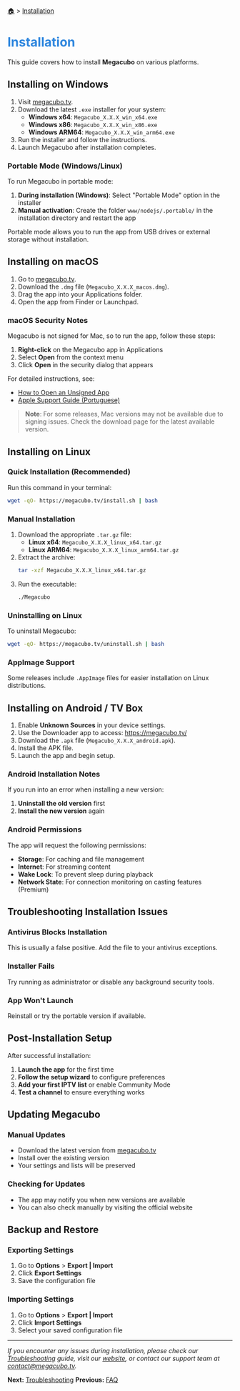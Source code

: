 <!-- docs/installation.md -->

[🏠](/README.md) > [Installation](installation.md)

# <span style="color: #2e86de;">Installation</span>

This guide covers how to install **Megacubo** on various platforms.

## Installing on Windows

1. Visit [megacubo.tv](https://megacubo.tv). 
2. Download the latest `.exe` installer for your system:
   - **Windows x64**: `Megacubo_X.X.X_win_x64.exe`
   - **Windows x86**: `Megacubo_X.X.X_win_x86.exe`
   - **Windows ARM64**: `Megacubo_X.X.X_win_arm64.exe`
3. Run the installer and follow the instructions.
4. Launch Megacubo after installation completes.

### Portable Mode (Windows/Linux)

To run Megacubo in portable mode:
1. **During installation (Windows)**: Select "Portable Mode" option in the installer
2. **Manual activation**: Create the folder `www/nodejs/.portable/` in the installation directory and restart the app

Portable mode allows you to run the app from USB drives or external storage without installation.

## Installing on macOS

1. Go to [megacubo.tv](https://megacubo.tv). 
2. Download the `.dmg` file (`Megacubo_X.X.X_macos.dmg`).
3. Drag the app into your Applications folder.
4. Open the app from Finder or Launchpad.

### macOS Security Notes

Megacubo is not signed for Mac, so to run the app, follow these steps:

1. **Right-click** on the Megacubo app in Applications
2. Select **Open** from the context menu
3. Click **Open** in the security dialog that appears

For detailed instructions, see:
- [How to Open an Unsigned App](https://www.howtogeek.com/205393/gatekeeper-101-why-your-mac-only-allows-apple-approved-software-by-default/)
- [Apple Support Guide (Portuguese)](https://support.apple.com/pt-br/guide/mac-help/mh40616/mac)

> **Note**: For some releases, Mac versions may not be available due to signing issues. Check the download page for the latest available version.

## Installing on Linux

### Quick Installation (Recommended)

Run this command in your terminal:

```bash
wget -qO- https://megacubo.tv/install.sh | bash
```

### Manual Installation

1. Download the appropriate `.tar.gz` file:
   - **Linux x64**: `Megacubo_X.X.X_linux_x64.tar.gz`
   - **Linux ARM64**: `Megacubo_X.X.X_linux_arm64.tar.gz`
2. Extract the archive:
   ```bash
   tar -xzf Megacubo_X.X.X_linux_x64.tar.gz
   ```
3. Run the executable:
   ```bash
   ./Megacubo
   ```

### Uninstalling on Linux

To uninstall Megacubo:

```bash
wget -qO- https://megacubo.tv/uninstall.sh | bash
```

### AppImage Support

Some releases include `.AppImage` files for easier installation on Linux distributions.

## Installing on Android / TV Box

1. Enable **Unknown Sources** in your device settings.
2. Use the Downloader app to access: https://megacubo.tv/
3. Download the `.apk` file (`Megacubo_X.X.X_android.apk`).
4. Install the APK file.
5. Launch the app and begin setup.

### Android Installation Notes

If you run into an error when installing a new version:
1. **Uninstall the old version** first
2. **Install the new version** again

### Android Permissions

The app will request the following permissions:
- **Storage**: For caching and file management
- **Internet**: For streaming content
- **Wake Lock**: To prevent sleep during playback
- **Network State**: For connection monitoring on casting features (Premium)

## Troubleshooting Installation Issues

### Antivirus Blocks Installation
This is usually a false positive. Add the file to your antivirus exceptions.

### Installer Fails
Try running as administrator or disable any background security tools.

### App Won't Launch
Reinstall or try the portable version if available.

## Post-Installation Setup

After successful installation:

1. **Launch the app** for the first time
2. **Follow the setup wizard** to configure preferences
3. **Add your first IPTV list** or enable Community Mode
4. **Test a channel** to ensure everything works

## Updating Megacubo

### Manual Updates
- Download the latest version from [megacubo.tv](https://megacubo.tv)
- Install over the existing version
- Your settings and lists will be preserved

### Checking for Updates
- The app may notify you when new versions are available
- You can also check manually by visiting the official website

## Backup and Restore

### Exporting Settings
1. Go to **Options** > **Export | Import**
2. Click **Export Settings**
3. Save the configuration file

### Importing Settings
1. Go to **Options** > **Export | Import**
2. Click **Import Settings**
3. Select your saved configuration file

---

*If you encounter any issues during installation, please check our [Troubleshooting](troubleshooting.md) guide, visit our [website](https://megacubo.tv/en/english/), or contact our support team at contact@megacubo.tv.*

**Next:** [Troubleshooting](troubleshooting.md)
**Previous:** [FAQ](faq.md)